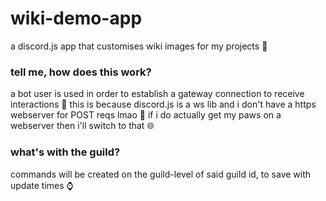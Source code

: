 # wiki-demo-app
a discord.js app that customises wiki images for my projects 🐾


### tell me, how does this work?
a bot user is used in order to establish a gateway connection to receive interactions 🤖
this is because discord.js is a ws lib and i don't have a https webserver for POST reqs lmao 📔
if i do actually get my paws on a webserver then i'll switch to that 🌐


### what's with the guild?
commands will be created on the guild-level of said guild id, to save with update times ⌚